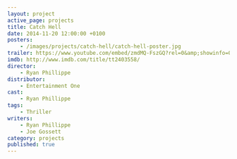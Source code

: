 ```yaml
---
layout: project
active_page: projects
title: Catch Hell
date: 2014-11-20 12:00:00 +0100
posters:
    - /images/projects/catch-hell/catch-hell-poster.jpg
trailer: https://www.youtube.com/embed/zmdMQ-FszGQ?rel=0&amp;showinfo=0
imdb: http://www.imdb.com/title/tt2403558/
director:
    - Ryan Phillippe
distributor:
    - Entertainment One
cast:
    - Ryan Phillippe
tags:
    - Thriller
writers:
    - Ryan Phillippe
    - Joe Gossett
category: projects
published: true
---
```

